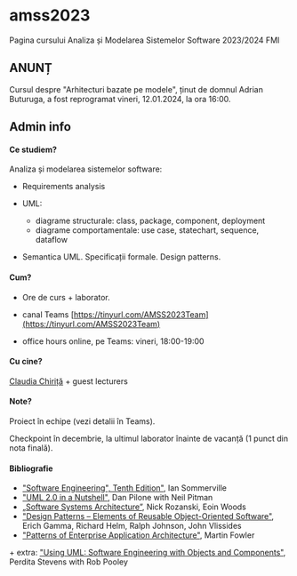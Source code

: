 # amss2023
Pagina cursului Analiza și Modelarea Sistemelor Software 2023/2024 FMI

## ANUNȚ
Cursul despre "Arhitecturi bazate pe modele", ținut de domnul Adrian Buturuga, a fost reprogramat vineri, 12.01.2024, la ora 16:00.


## Admin info
#### Ce studiem?
Analiza și modelarea sistemelor software: 

- Requirements analysis

- UML:
     - diagrame structurale: class, package, component, deployment
     - diagrame comportamentale: use case, statechart, sequence, dataflow

- Semantica UML. Specificații formale. Design patterns.

#### Cum?
- Ore de curs + laborator.

- canal Teams [https://tinyurl.com/AMSS2023Team](https://tinyurl.com/AMSS2023Team)

- office hours online, pe Teams: vineri, 18:00-19:00

#### Cu cine?
 [Claudia Chiriță](https://cs.unibuc.ro/~cechirita/) + guest lecturers

#### Note?

Proiect în echipe (vezi detalii în Teams). 

Checkpoint în decembrie, la ultimul laborator înainte de vacanță (1 punct din nota finală). 

#### Bibliografie
- ["Software Engineering", Tenth Edition"](https://books.google.ro/books/about/Software_Engineering_Global_Edition.html?id=W_LjCwAAQBAJ&redir_esc=y), Ian Sommerville
- ["UML 2.0 in a Nutshell"](https://www.oreilly.com/library/view/uml-20-in/0596007957/), Dan Pilone with Neil Pitman
- [„Software Systems Architecture”](https://www.viewpoints-and-perspectives.info/), Nick Rozanski, Eoin Woods
- ["Design Patterns – Elements of Reusable Object-Oriented Software"](https://www.oreilly.com/library/view/design-patterns-elements/0201633612/), Erich Gamma, Richard Helm, Ralph Johnson, John Vlissides
- ["Patterns of Enterprise Application Architecture"](https://www.martinfowler.com/books/eaa.html), Martin Fowler

\+ extra: 	["Using UML: Software Engineering with Objects and Components"](https://homepages.inf.ed.ac.uk/perdita/Book/), Perdita Stevens with Rob Pooley  
